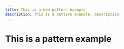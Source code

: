 ```yaml
---
title: This is a new pattern example
description: This is a pattern example, description
---
```


# This is a pattern example

